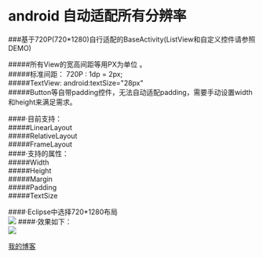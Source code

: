 # android 自动适配所有分辨率

###基于720P(720*1280)自行适配的BaseActivity(ListView和自定义控件请参照DEMO)<br>

#####所有View的宽高间距等用PX为单位 。<br>
#####标准间距： 720P : 1dp = 2px;<br>
#####TextView: android:textSize="28px"<br> 
#####Button等自带padding控件，无法自动适配padding，需要手动设置width和height来满足需求。<br>


####·目前支持：<br>
#####LinearLayout <br>
#####RelativeLayout<br>
#####FrameLayout<br>
####·支持的属性：<br>
#####Width<br>
#####Height<br>
#####Margin<br>
#####Padding<br>
#####TextSize<br>

####·Eclipse中选择720*1280布局<br>
![](https://github.com/adzcsx2/android-autoAdapt/raw/master/11.png)
####·效果如下：<br>
![](https://github.com/adzcsx2/android-autoAdapt/raw/master/22.png)

[我的博客](http://blog.csdn.net/adzcsx2)
